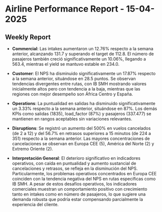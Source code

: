 # Airline Performance Report - 15-04-2025

## Weekly Report

- **Commercial**: Las intakes aumentaron un 12.76% respecto a la semana anterior, alcanzando 131.7 y superando el target de 112.8. El número de pasajeros también creció significativamente un 10.06%, llegando a 563.4, mientras el yield se mantuvo estable en 234.0.

- **Customer**: El NPS ha disminuido significativamente un 17.87% respecto a la semana anterior, situándose en 28.5 puntos. Se observan tendencias divergentes entre rutas, con IB SMH mostrando valores inicialmente altos pero con tendencia a la baja, mientras que las regiones con mejor desempeño son África Centro y España.

- **Operations**: La puntualidad en salidas ha disminuido significativamente un 3.33% respecto a la semana anterior, situándose en 87%. Los demás KPIs como salidas (1835), load_factor (87%) y pasajeros (337.477) se mantienen en rangos aceptables sin variaciones relevantes.

- **Disruptions**: Se registró un aumento del 500% en vuelos cancelados (de 2 a 12) y del 56.7% en retrasos superiores a 15 minutos (de 224 a 351) respecto a la semana anterior. Las mayores concentraciones de cancelaciones se observan en Europa CEE (5), América del Norte (2) y Extremo Oriente (2).

- **Interpretación General**: El deterioro significativo en indicadores operativos, con caída en puntualidad y aumento sustancial de cancelaciones y retrasos, se refleja en la disminución del NPS. Particularmente, los problemas operativos concentrados en Europa CEE coinciden con la tendencia negativa del NPS en rutas específicas como IB SMH. A pesar de estos desafíos operativos, los indicadores comerciales muestran un comportamiento positivo con crecimiento tanto en intakes como en número de pasajeros, lo que sugiere una demanda robusta que podría estar compensando parcialmente la experiencia del cliente.

